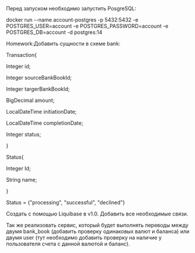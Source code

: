 Перед запуском необходимо запустить PosgreSQL:

docker run --name account-postgres -p 5432:5432 -e POSTGRES_USER=account -e POSTGRES_PASSWORD=account -e POSTGRES_DB=account -d postgres:14

Homework:Добавить сущности в схеме bank:

Transaction{

Integer id;

Integer sourceBankBookId;

Integer targerBankBookId;

BigDecimal amount;

LocalDateTime initiationDate;

LocalDateTime completionDate;

Integer status;

}

Status{

Integer Id;

String name;

}

Status = {"processing", "successful", "declined"}

Создать с помощью Liquibase в v1.0. Добавить все необходимые связи.

Так же реализовать сервис, который будет выполнять переводы между двумя bank_book (добавить проверку одинаковых валют и баланса) или двумя user (тут необходимо добавить проверку на наличие у пользователя счета с данной валютой и баланс).